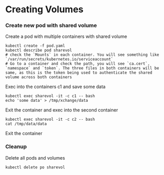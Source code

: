 # Creating Volumes

### Create new pod with shared volume

Create a pod with multiple containers with shared volume
```
kubectl create -f pod.yaml
kubectl describe pod sharevol
# check the `Mounts` in each container. You will see something like `/var/run/secrets/kubernetes.io/serviceaccount`
# Go to a container and check the path, you will see `ca.cert`, `namespace` and `token`. The three files in both containers will be same, as this is the token being used to authenticate the shared volume across both containers
```

Exec into the containers c1 and save some data
```
kubectl exec sharevol -it -c c1 -- bash
echo 'some data' > /tmp/xchange/data
```

Exit the container and exec into the second container
```
kubectl exec sharevol -it -c c2 -- bash
cat /tmp/data/data
```

Exit the container

### Cleanup
Delete all pods and volumes
```
kubectl delete po sharevol
```

